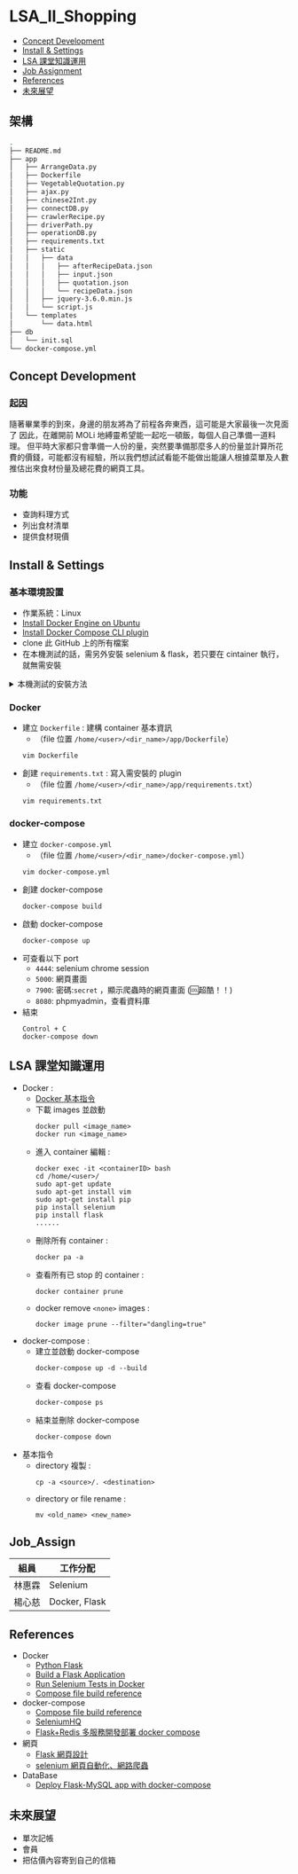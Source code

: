 # LSA_II_Shopping

- [Concept Development](#Concept_Develop)
- [Install & Settings](#install)
- [LSA 課堂知識運用](#lsaclass)
- [Job Assignment](#job)
- [References](#referencesa)
- [未來展望](#future)

## 架構
```bash
.
├── README.md
├── app
│   ├── ArrangeData.py
│   ├── Dockerfile
│   ├── VegetableQuotation.py
│   ├── ajax.py
│   ├── chinese2Int.py
│   ├── connectDB.py
│   ├── crawlerRecipe.py
│   ├── driverPath.py
│   ├── operationDB.py
│   ├── requirements.txt
│   ├── static
│   │   ├── data
│   │   │   ├── afterRecipeData.json
│   │   │   ├── input.json
│   │   │   ├── quotation.json
│   │   │   └── recipeData.json
│   │   ├── jquery-3.6.0.min.js
│   │   └── script.js
│   └── templates
│       └── data.html
├── db
│   └── init.sql
└── docker-compose.yml
```

## <a id="Concept_Develop">Concept Development</a>
### 起因
隨著畢業季的到來，身邊的朋友將為了前程各奔東西，這可能是大家最後一次見面了
因此，在離開前 MOLi 地縛靈希望能一起吃一頓飯，每個人自己準備一道料理。
但平時大家都只會準備一人份的量，突然要準備那麼多人的份量並計算所花費的價錢，可能都沒有經驗，所以我們想試試看能不能做出能讓人根據菜單及人數推估出來食材份量及總花費的網頁工具。

### 功能
* 查詢料理方式
* 列出食材清單
* 提供食材現價

## <a id=install>Install & Settings</a>
### 基本環境設置
* 作業系統：Linux
* [Install Docker Engine on Ubuntu](https://docs.docker.com/engine/install/ubuntu/#install-using-the-repository)
* [Install Docker Compose CLI plugin](https://docs.docker.com/compose/install/compose-plugin/#install-the-plugin-manually)
* clone 此 GitHub 上的所有檔案
* 在本機測試的話，需另外安裝 selenium & flask，若只要在 cintainer 執行，就無需安裝
<details>
<summary>本機測試的安裝方法</summary>

### selenium
* 安裝指令
    ```bash=
    pip3 install selenium
    ```
* 測試看看有沒有安裝成功
    * 建立一個 python 檔案
        ```bash=
        import selenium
        ```
    * 執行這個 python 檔
    * 如果可以執行的話代表安裝成功
* 下載跟 Google Chrome 同樣版本的 ChromeDriver
    * 先查看瀏覽器的版本 : 左上角的三個圓點 :point_right: 說明 :point_right: 關於 Google Chrome
        ![](https://i.imgur.com/ZgGJlbt.png)
        ![](https://i.imgur.com/4dc1LRr.png|width=70)
* 進入此[連結](https://sites.google.com/chromium.org/driver/)選擇跟瀏覽器相同的版本
![](https://i.imgur.com/34eXpKM.png)
* 選擇跟自己作業系統相同的壓縮檔
    ![](https://i.imgur.com/K5vkSkE.png|width=70)
* 解壓縮 
    ![](https://i.imgur.com/NQzTFiM.png|width=70)
* 選擇檔案要放在哪個路徑下，**要記好這個路徑在哪，等下要用到**
    ![](https://i.imgur.com/IEeAJ6u.png|width=70)
* 把這個路徑放到 `crawlerRecipe.py`、`VegetableQuotation.py` 兩個檔案中
    * `crawlerRecipe.py`![](https://i.imgur.com/J4qdAZd.png|width=70)
    * `VegetableQuotation.py`![](https://i.imgur.com/3EGQpzs.png|width=70)

### Flask
* 安裝指令
    ```bash=
    pip3 install flask
    ```
* 進入使用者家目錄
    ```bash=
    cd /home/<user>
    ```
* 創建一個目錄用來存放所有檔案，`<dir_name>` 自己命名
    ```bash=
    mkdir <dir_name>
    cd <dir_name>
    ```
* 進入前面創建的目錄，再創建 Flask 所需的兩個目錄
    ```bash=
    mkdir -p app/static app/templates 
    ```
* 接下來可以開始用 Flask 寫網頁
</details>
    
### Docker
* 建立 `Dockerfile` : 建構 container 基本資訊
    * （file 位置 `/home/<user>/<dir_name>/app/Dockerfile`）
    ```bash=
    vim Dockerfile
    ```
* 創建 `requirements.txt` : 寫入需安裝的 plugin
    * （file 位置 `/home/<user>/<dir_name>/app/requirements.txt`）
    ```bash=
    vim requirements.txt
    ```
### docker-compose
* 建立 `docker-compose.yml` 
    * （file 位置 `/home/<user>/<dir_name>/docker-compose.yml`）
    ```bash=
    vim docker-compose.yml
    ```
* 創建 docker-compose
    ```bash=
    docker-compose build
    ```
* 啟動 docker-compose
    ```bash=
    docker-compose up
    ```
* 可查看以下 port
    * `4444`: selenium chrome session
    * `5000`: 網頁畫面
    * `7900`: 密碼:`secret` ，顯示爬蟲時的網頁畫面 (:cool:超酷！！)
    * `8080`: phpmyadmin，查看資料庫
* 結束
    ```bash=
    Control + C
    docker-compose down
    ```
    

## <a id='LSAclass'>LSA 課堂知識運用</a>
* Docker : 
    * [Docker 基本指令](https://hackmd.io/@ncnu-opensource/book/https%3A%2F%2Fhackmd.io%2F%40108213034%2FB1_qNP2xc#DEMO)
    * 下載 images 並啟動
        ```bash=
        docker pull <image_name>
        docker run <image_name>
        ```
    * 進入 container 編輯 :
        ```bash=
        docker exec -it <containerID> bash
        cd /home/<user>/
        sudo apt-get update
        sudo apt-get install vim
        sudo apt-get install pip
        pip install selenium
        pip install flask
        ......
        ```
    * 刪除所有 container :
        ```bash=
        docker pa -a
        ```
    * 查看所有已 stop 的 container :
        ```bash=
        docker container prune
        ```
    * docker remove `<none>` images : 
        ```bash=
        docker image prune --filter="dangling=true"
        ```
* docker-compose : 
    * 建立並啟動 docker-compose
        ```bash=
        docker-compose up -d --build
        ```
    * 查看 docker-compose
        ```bash=
        docker-compose ps
        ```
    * 結束並刪除 docker-compose
        ```bash=
        docker-compose down
        ```
* 基本指令
    * directory 複製 :
        ```bash=
        cp -a <source>/. <destination>
        ```
    * directory or file rename :
        ```bash=
        mv <old_name> <new_name>
        ```


## <a id='job'>Job_Assign</a>

| 組員      | 工作分配 |
| -------- | -------- | 
| 林惠霖    | Selenium | 
| 楊心慈    | Docker, Flask |

## <a id='References'>References</a>
* Docker
    * [Python Flask](https://chentsungyu.github.io/2020/04/26/DevOps/Docker/[DevOps]%20Docker%E5%8C%96%E4%BD%A0%E7%9A%84Python%20Flask%20APP%20%E4%B8%A6%E4%B8%8A%E5%82%B3%E8%87%B3Docker%20Hub/)
    * [Build a Flask Application](https://www.digitalocean.com/community/tutorials/how-to-build-and-deploy-a-flask-application-using-docker-on-ubuntu-20-04)
    * [Run Selenium Tests in Docker](https://www.browserstack.com/guide/run-selenium-tests-in-docker)
    * [Compose file build reference](https://docs.docker.com/compose/compose-file/build/)
* docker-compose
    * [Compose file build reference](https://docs.docker.com/compose/compose-file/build/)
    * [SeleniumHQ
](https://github.com/SeleniumHQ/docker-selenium)
    * [Flask+Redis 多服務開發部署 docker compose](https://www.youtube.com/watch?v=lXuw2sncltE&t=371s)
* 網頁
    * [Flask 網頁設計](https://ithelp.ithome.com.tw/articles/10258223?sc=pt)
    * [selenium 網頁自動化、網路爬蟲](https://www.youtube.com/watch?v=ximjGyZ93YQ&t=1362s&ab_channel=GrandmaCan-%E6%88%91%E9%98%BF%E5%AC%A4%E9%83%BD%E6%9C%83)
* DataBase
    * [Deploy Flask-MySQL app with docker-compose](https://www.devopsroles.com/deploy-flask-mysql-app-with-docker-compose/)
    
## <a id='future'>未來展望</a>
* 單次記帳
* 會員
* 把估價內容寄到自己的信箱